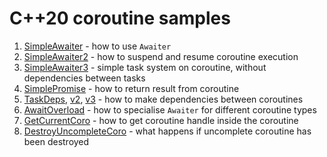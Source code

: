# C++20 coroutine samples

1. [SimpleAwaiter](1.SimpleAwaiter.cpp) - how to use `Awaiter`
1. [SimpleAwaiter2](2.SimpleAwaiter2.cpp) - how to suspend and resume coroutine execution
1. [SimpleAwaiter3](3.SimpleAwaiter3.cpp) - simple task system on coroutine, without dependencies between tasks
1. [SimplePromise](4.SimplePromise.cpp) - how to return result from coroutine
1. [TaskDeps](5.TaskDeps-v1.cpp), [v2](5.TaskDeps-v2.cpp), [v3](5.TaskDeps-v3.cpp) - how to make dependencies between coroutines
1. [AwaitOverload](6.AwaitOverload.cpp) - how to specialise `Awaiter` for different coroutine types
1. [GetCurrentCoro](7.GetCurrentCoro.cpp) - how to get coroutine handle inside the coroutine
1. [DestroyUncompleteCoro](8.DestroyUncompleteCoro.cpp) - what happens if uncomplete coroutine has been destroyed
